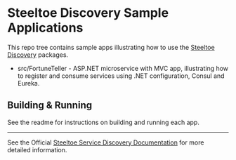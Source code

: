 # Steeltoe Discovery Sample Applications

This repo tree contains sample apps illustrating how to use the [Steeltoe Discovery](https://github.com/SteeltoeOSS/Steeltoe/tree/main/src/Discovery) packages.

* src/FortuneTeller - ASP.NET microservice with MVC app, illustrating how to register and consume services using .NET configuration, Consul and Eureka.

## Building & Running

See the readme for instructions on building and running each app.

---

See the Official [Steeltoe Service Discovery Documentation](https://docs.steeltoe.io/api/v4/discovery) for more detailed information.
